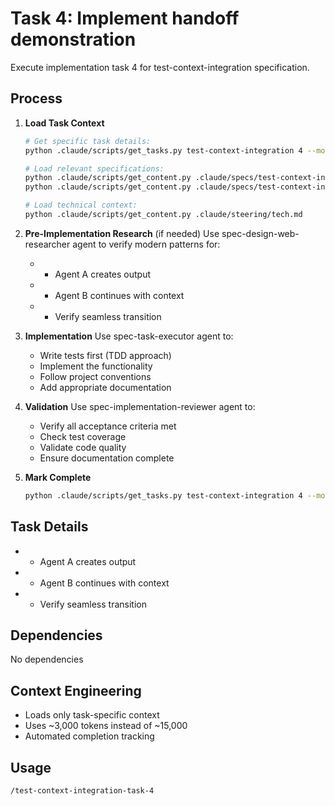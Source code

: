 # Task 4: Implement handoff demonstration

Execute implementation task 4 for test-context-integration specification.

## Process

1. **Load Task Context**
   ```bash
   # Get specific task details:
   python .claude/scripts/get_tasks.py test-context-integration 4 --mode single
   
   # Load relevant specifications:
   python .claude/scripts/get_content.py .claude/specs/test-context-integration/requirements.md
   python .claude/scripts/get_content.py .claude/specs/test-context-integration/design.md
   
   # Load technical context:
   python .claude/scripts/get_content.py .claude/steering/tech.md
   ```

2. **Pre-Implementation Research** (if needed)
   Use spec-design-web-researcher agent to verify modern patterns for:
      - - Agent A creates output
   - - Agent B continues with context
   - - Verify seamless transition

3. **Implementation**
   Use spec-task-executor agent to:
   - Write tests first (TDD approach)
   - Implement the functionality
   - Follow project conventions
   - Add appropriate documentation

4. **Validation**
   Use spec-implementation-reviewer agent to:
   - Verify all acceptance criteria met
   - Check test coverage
   - Validate code quality
   - Ensure documentation complete

5. **Mark Complete**
   ```bash
   python .claude/scripts/get_tasks.py test-context-integration 4 --mode complete
   ```

## Task Details
- - Agent A creates output
- - Agent B continues with context
- - Verify seamless transition

## Dependencies
No dependencies

## Context Engineering
- Loads only task-specific context
- Uses ~3,000 tokens instead of ~15,000
- Automated completion tracking

## Usage
```
/test-context-integration-task-4
```
